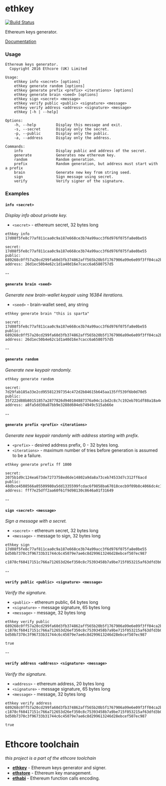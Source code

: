 # ethkey

[![Build Status][travis-image]][travis-url]

[travis-image]: https://travis-ci.org/ethcore/ethkey.svg?branch=master
[travis-url]: https://travis-ci.org/ethcore/ethkey

Ethereum keys generator.

[Documentation](http://ethcore.github.io/ethkey/ethkey/index.html)

### Usage

```
Ethereum keys generator.
  Copyright 2016 Ethcore (UK) Limited

Usage:
    ethkey info <secret> [options]
    ethkey generate random [options]
    ethkey generate prefix <prefix> <iterations> [options]
    ethkey generate brain <seed> [options]
    ethkey sign <secret> <message>
    ethkey verify public <public> <signature> <message>
    ethkey verify address <address> <signature> <message>
    ethkey [-h | --help]

Options:
    -h, --help         Display this message and exit.
    -s, --secret       Display only the secret.
    -p, --public       Display only the public.
    -a, --address      Display only the address.

Commands:
    info               Display public and address of the secret.
    generate           Generates new ethereum key.
    random             Random generation.
    prefix             Random generation, but address must start with a prefix
    brain              Generate new key from string seed.
    sign               Sign message using secret.
    verify             Verify signer of the signature.
```

### Examples

#### `info <secret>`
*Display info about private key.*

- `<secret>` - ethereum secret, 32 bytes long

```
ethkey info 17d08f5fe8c77af811caa0c9a187e668ce3b74a99acc3f6d976f075fa8e0be55
```

```
secret:  17d08f5fe8c77af811caa0c9a187e668ce3b74a99acc3f6d976f075fa8e0be55
public:  689268c0ff57a20cd299fa60d3fb374862aff565b20b5f1767906a99e6e09f3ff04ca2b2a5cd22f62941db103c0356df1a8ed20ce322cab2483db67685afd124
address: 26d1ec50b4e62c1d1a40d16e7cacc6a6580757d5
```

--

#### `generate brain <seed>` 
*Generate new brain-wallet keypair using 16384 iterations.*

- `<seed>` - brain-wallet seed, any string


```
ethkey generate brain "this is sparta"
```

```
secret:  17d08f5fe8c77af811caa0c9a187e668ce3b74a99acc3f6d976f075fa8e0be55
public:  689268c0ff57a20cd299fa60d3fb374862aff565b20b5f1767906a99e6e09f3ff04ca2b2a5cd22f62941db103c0356df1a8ed20ce322cab2483db67685afd124
address: 26d1ec50b4e62c1d1a40d16e7cacc6a6580757d5
```

--

#### `generate random`
*Generate new keypair randomly.*

```
ethkey generate random
```

```
secret:  7d29fab185a33e2cd955812397354c472d2b84615b645aa135ff539f6b0d70d5
public:  35f222d88b80151857a2877826d940104887376a94c1cbd2c8c7c192eb701df88a18a4ecb8b05b1466c5b3706042027b5e079fe3a3683e66d822b0e047aa3418
address: a8fa5dd30a87bb9e3288d604eb74949c515ab66e
```

--

#### `generate prefix <prefix> <iterations>`
*Generate new keypair randomly with address starting with prefix.*

- `<prefix>` - desired address prefix, 0 - 32 bytes long.
- `<iterations>` - maximum number of tries before generation is assumed to be a failure.

```
ethkey generate prefix ff 1000
```

```
secret:  2075b1d9c124ea673de7273758ed6de14802a9da8a73ceb74533d7c312ff6acd
public:  48dbce4508566a05509980a5dd1335599fcdac6f9858ba67018cecb9f09b8c4066dc4c18ae2722112fd4d9ac36d626793fffffb26071dfeb0c2300df994bd173
address: fff7e25dff2aa60f61f9d98130c8646a01f31649
```

--

#### `sign <secret> <message>`
*Sign a message with a secret.*

- `<secret>` - ethereum secret, 32 bytes long
- `<message>` - message to sign, 32 bytes long

```
ethkey sign 17d08f5fe8c77af811caa0c9a187e668ce3b74a99acc3f6d976f075fa8e0be55 bd50b7370c3f96733b31744c6c45079e7ae6c8d299613246d28ebcef507ec987
```

```
c1878cf60417151c766a712653d26ef350c8c75393458b7a9be715f053215af63dfd3b02c2ae65a8677917a8efa3172acb71cb90196e42106953ea0363c5aaf200
```

--

#### `verify public <public> <signature> <message>`
*Verify the signature.*

- `<public>` - ethereum public, 64 bytes long
- `<signature>` - message signature, 65 bytes long
- `<message>` - message, 32 bytes long

```
ethkey verify public 689268c0ff57a20cd299fa60d3fb374862aff565b20b5f1767906a99e6e09f3ff04ca2b2a5cd22f62941db103c0356df1a8ed20ce322cab2483db67685afd124 c1878cf60417151c766a712653d26ef350c8c75393458b7a9be715f053215af63dfd3b02c2ae65a8677917a8efa3172acb71cb90196e42106953ea0363c5aaf200 bd50b7370c3f96733b31744c6c45079e7ae6c8d299613246d28ebcef507ec987
```

```
true
```

--

#### `verify address <address> <signature> <message>`
*Verify the signature.*

- `<address>` - ethereum address, 20 bytes long
- `<signature>` - message signature, 65 bytes long
- `<message>` - message, 32 bytes long

```
ethkey verify address 689268c0ff57a20cd299fa60d3fb374862aff565b20b5f1767906a99e6e09f3ff04ca2b2a5cd22f62941db103c0356df1a8ed20ce322cab2483db67685afd124 c1878cf60417151c766a712653d26ef350c8c75393458b7a9be715f053215af63dfd3b02c2ae65a8677917a8efa3172acb71cb90196e42106953ea0363c5aaf200 bd50b7370c3f96733b31744c6c45079e7ae6c8d299613246d28ebcef507ec987
```

```
true
```


# Ethcore toolchain
*this project is a part of the ethcore toolchain*

- [**ethkey**](https://github.com/ethcore/ethkey) - Ethereum keys generator and signer.
- [**ethstore**](https://github.com/ethcore/ethstore) - Ethereum key management.
- [**ethabi**](https://github.com/ethcore/ethabi) - Ethereum function calls encoding.
